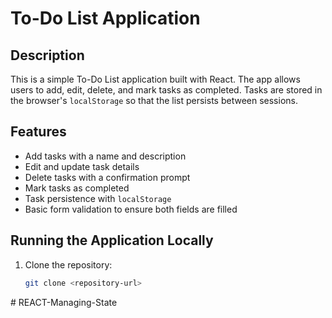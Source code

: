 # To-Do List Application

## Description

This is a simple To-Do List application built with React. The app allows users to add, edit, delete, and mark tasks as completed. Tasks are stored in the browser's `localStorage` so that the list persists between sessions.

## Features
- Add tasks with a name and description
- Edit and update task details
- Delete tasks with a confirmation prompt
- Mark tasks as completed
- Task persistence with `localStorage`
- Basic form validation to ensure both fields are filled

## Running the Application Locally

1. Clone the repository:
   ```bash
   git clone <repository-url>
#   R E A C T - M a n a g i n g - S t a t e  
 